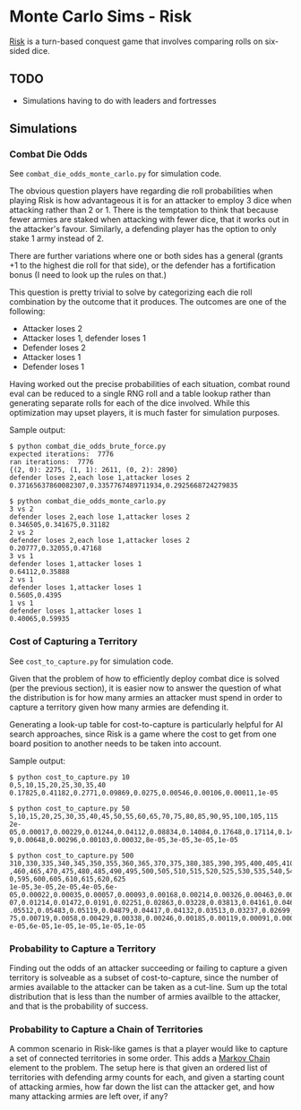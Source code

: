 # Monte Carlo Sims - Risk

[Risk](https://en.wikipedia.org/wiki/Risk_(game)) is a turn-based conquest game that involves comparing rolls on six-sided dice.

## TODO

* Simulations having to do with leaders and fortresses

## Simulations

### Combat Die Odds

See `combat_die_odds_monte_carlo.py` for simulation code.

The obvious question players have regarding die roll probabilities when playing Risk is how advantageous it is for an attacker to employ 3 dice when attacking rather than 2 or 1. There is the temptation to think that because fewer armies are staked when attacking with fewer dice, that it works out in the attacker's favour. Similarly, a defending player has the option to only stake 1 army instead of 2.

There are further variations where one or both sides has a general (grants +1 to the highest die roll for that side), or the defender has a fortification bonus (I need to look up the rules on that.)

This question is pretty trivial to solve by categorizing each die roll combination by the outcome that it produces. The outcomes are one of the following:

* Attacker loses 2
* Attacker loses 1, defender loses 1
* Defender loses 2
* Attacker loses 1
* Defender loses 1

Having worked out the precise probabilities of each situation, combat round eval can be reduced to a single RNG roll and a table lookup rather than generating separate rolls for each of the dice involved. While this optimization may upset players, it is much faster for simulation purposes.

Sample output:

```
$ python combat_die_odds_brute_force.py
expected iterations:  7776
ran iterations:  7776
{(2, 0): 2275, (1, 1): 2611, (0, 2): 2890}
defender loses 2,each lose 1,attacker loses 2
0.37165637860082307,0.3357767489711934,0.2925668724279835
```

```
$ python combat_die_odds_monte_carlo.py
3 vs 2
defender loses 2,each lose 1,attacker loses 2
0.346505,0.341675,0.31182
2 vs 2
defender loses 2,each lose 1,attacker loses 2
0.20777,0.32055,0.47168
3 vs 1
defender loses 1,attacker loses 1
0.64112,0.35888
2 vs 1
defender loses 1,attacker loses 1
0.5605,0.4395
1 vs 1
defender loses 1,attacker loses 1
0.40065,0.59935
```

### Cost of Capturing a Territory

See `cost_to_capture.py` for simulation code.

Given that the problem of how to efficiently deploy combat dice is solved (per the previous section), it is easier now to answer the question of what the distribution is for how many armies an attacker must spend in order to capture a territory given how many armies are defending it.

Generating a look-up table for cost-to-capture is particularly helpful for AI search approaches, since Risk is a game where the cost to get from one board position to another needs to be taken into account.

Sample output:

```
$ python cost_to_capture.py 10
0,5,10,15,20,25,30,35,40
0.17825,0.41182,0.2771,0.09869,0.0275,0.00546,0.00106,0.00011,1e-05

$ python cost_to_capture.py 50
5,10,15,20,25,30,35,40,45,50,55,60,65,70,75,80,85,90,95,100,105,115
2e-05,0.00017,0.00229,0.01244,0.04112,0.08834,0.14084,0.17648,0.17114,0.14524,0.09857,0.06302,0.0333,0.0160
9,0.00648,0.00296,0.00103,0.00032,8e-05,3e-05,3e-05,1e-05

$ python cost_to_capture.py 500
310,330,335,340,345,350,355,360,365,370,375,380,385,390,395,400,405,410,415,420,425,430,435,440,445,450,455
,460,465,470,475,480,485,490,495,500,505,510,515,520,525,530,535,540,545,550,555,560,565,570,575,580,585,59
0,595,600,605,610,615,620,625
1e-05,3e-05,2e-05,4e-05,6e-05,0.00022,0.00035,0.00057,0.00093,0.00168,0.00214,0.00326,0.00463,0.00656,0.009
07,0.01214,0.01472,0.0191,0.02251,0.02863,0.03228,0.03813,0.04161,0.04655,0.05027,0.05309,0.05694,0.05586,0
.05512,0.05483,0.05119,0.04879,0.04417,0.04132,0.03513,0.03237,0.02699,0.02357,0.01848,0.0158,0.01241,0.009
75,0.00719,0.0058,0.00429,0.00338,0.00246,0.00185,0.00119,0.00091,0.00056,0.00039,0.00024,0.00017,0.00014,1
e-05,6e-05,1e-05,1e-05,1e-05,1e-05
```

### Probability to Capture a Territory

Finding out the odds of an attacker succeeding or failing to capture a given territory is solveable as a subset of cost-to-capture, since the number of armies available to the attacker can be taken as a cut-line. Sum up the total distribution that is less than the number of armies availble to the attacker, and that is the probability of success.

### Probability to Capture a Chain of Territories

A common scenario in Risk-like games is that a player would like to capture a set of connected territories in some order. This adds a [Markov Chain](https://en.wikipedia.org/wiki/Markov_chain) element to the problem. The setup here is that given an ordered list of territories with defending army counts for each, and given a starting count of attacking armies, how far down the list can the attacker get, and how many attacking armies are left over, if any?
